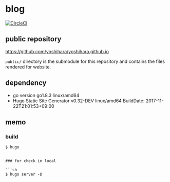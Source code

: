 # blog

[![CircleCI](https://circleci.com/gh/yoshihara/blog.svg?style=svg)](https://circleci.com/gh/yoshihara/blog)

## public repository

https://github.com/yoshihara/yoshihara.github.io

`public/` directory is the submodule for this repository and contains the files rendered for website.

## dependency

- go version go1.8.3 linux/amd64
- Hugo Static Site Generator v0.32-DEV linux/amd64 BuildDate: 2017-11-22T21:01:53+09:00

## memo

### build

```sh
$ hugo
```

```

### for check in local

```sh
$ hugo server -D
```
